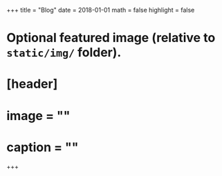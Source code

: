 +++
title = "Blog"
date = 2018-01-01
math = false
highlight = false

# Optional featured image (relative to `static/img/` folder).
# [header]
# image = ""
# caption = ""

+++
